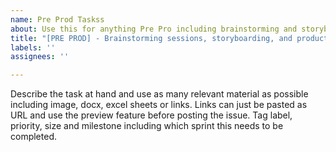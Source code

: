 ```yaml
---
name: Pre Prod Taskss
about: Use this for anything Pre Pro including brainstorming and storyboarding
title: "[PRE PROD] - Brainstorming sessions, storyboarding, and production planning"
labels: ''
assignees: ''

---
```


Describe the task at hand and use as many relevant material as possible including image, docx, excel sheets or links. Links can just be pasted as URL and use the preview feature before posting the issue. Tag label, priority, size and milestone including which sprint this needs to be completed.
